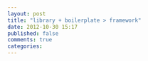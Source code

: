 ```yaml
---
layout: post
title: "library + boilerplate > framework"
date: 2012-10-30 15:17
published: false
comments: true
categories: 
---
```

